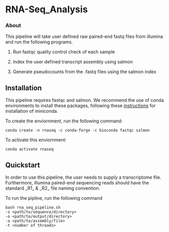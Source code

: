 # RNA-Seq_Analysis

### About

This pipeline will take user defined raw paired-end fastq files from illumina and run the following programs.

1) Run fastqc quality control check of each sample

2) Index the user defined transcript assembly using salmon

3) Generate pseudocounts from the .fastq files using the salmon index


## Installation

This pipeline requires fastqc and salmon.
We recommend the use of conda environments to install these packages,
following these [instructions](https://docs.conda.io/en/latest/miniconda.html) for installation of miniconda.

To create the enviornment, run the following command:

```
conda create -n rnaseq -c conda-forge -c bioconda fastqc salmon

```

To activate this enviornment:

```
conda activate rnaseq
```

## Quickstart

In order to use this pipeline, the user needs to supply a transcriptome file.
Furthermore, illumina paired-end sequencing reads should have the standard \_R1_ & \_R2_ file naming convention.

To run the pipline, run the following command

```
bash rna_seq_pipeline.sh 
-s <path/to/sequence/directory>
-o <path/to/output/directory>
-a <path/to/assembly/file>
-t <number of threads>
```
